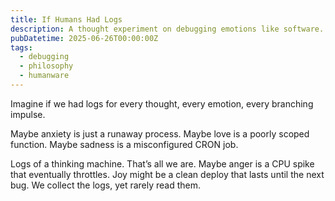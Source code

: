 ```yaml
---
title: If Humans Had Logs
description: A thought experiment on debugging emotions like software.
pubDatetime: 2025-06-26T00:00:00Z
tags:
  - debugging
  - philosophy
  - humanware
---
```


Imagine if we had logs for every thought, every emotion, every branching impulse.

Maybe anxiety is just a runaway process.
Maybe love is a poorly scoped function.
Maybe sadness is a misconfigured CRON job.

Logs of a thinking machine. That’s all we are.
Maybe anger is a CPU spike that eventually throttles.
Joy might be a clean deploy that lasts until the next bug.
We collect the logs, yet rarely read them.
